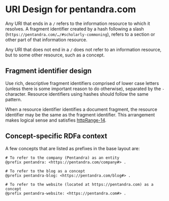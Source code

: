 # URI Design for pentandra.com

Any URI that ends in a `/` refers to the information resource to which it
resolves. A fragment identifier created by a hash following a slash
(`https://pentandra.com/…/#scholarly-commoning`), refers to a section or other
part of that information resource.

Any URI that does not end in a `/` does not refer to an information resource,
but to some other resource, such as a concept.

## Fragment identifier design

Use rich, descriptive fragment identifiers comprised of lower case letters
(unless there is some important reason to do otherwise), separated by the `-`
character. Resource identifiers using hashes should follow the same pattern.

When a resource identifier identifies a document fragment, the resource
identifier may be the same as the fragment identifier. This arrangement makes
logical sense and satisfies [httpRange-14].

## Concept-specific RDFa context

A few concepts that are listed as prefixes in the base layout are:

```turtle
# To refer to the company (Pentandra) as an entity
@prefix pentandra: <https://pentandra.com/company#> .

# To refer to the blog as a concept
@prefix pentandra-blog: <https://pentandra.com/blog#> . 

# To refer to the website (located at https://pentandra.com) as a concept
@prefix pentandra-website: <https://pentandra.com#> .
```

[httpRange-14]: <http://lists.w3.org/Archives/Public/www-tag/2005Jun/0039.html>
